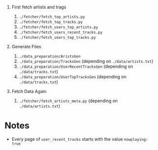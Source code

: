1. First fetch artists and trags
    1. `./fetcher/fetch_top_artists.py`
    1. `./fetcher/fetch_top_tracks.py`
    1. `./fetcher/fetch_users_top_artists.py`
    1. `./fetcher/fetch_users_recent_tracks.py`
    1. `./fetcher/fetch_users_top_tracks.py`

1. Generate Files
    1. `./data_preparation/AristsGen`
    1. `./data_preparation/TracksGen` (depending on `./data/artists.txt`)
    1. `./data_preparation/UserRecentTracksGen` (depending on `./data/tracks.txt`)
    1. `./data_preparation/UserTopTracksGen` (depending on `./data/tracks.txt`)

1. Fetch Data Again
    1. `./fetcher/fetch_artists_meta.py` (depending on `./data/artists.txt`)


# Notes

- Every page of `user_recent_tracks` starts with the value `nowplaying: true`
